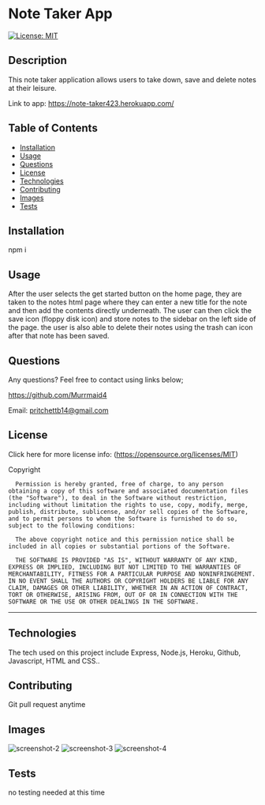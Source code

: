 # Note Taker App

  [![License: MIT](https://img.shields.io/badge/License-MIT-yellow.svg)](https://opensource.org/licenses/MIT) 

## Description

This note taker application allows users to take down, save and delete notes at their leisure.

Link to app: https://note-taker423.herokuapp.com/

## Table of Contents 

  - [Installation](#installation)
  - [Usage](#usage)
  - [Questions](#questions)
  - [License](#license)
  - [Technologies](#technologies)
  - [Contributing](#contributing)
  - [Images](#images)
  - [Tests](#tests)

## Installation

npm i
 
## Usage
After the user selects the get started button on the home page, they are taken to the notes html page where they can enter a new title for the note and then add the contents directly underneath. The user can then click the save icon (floppy disk icon) and store notes to the sidebar on the left side of the page. the user is also able to delete their notes using the trash can icon after that note has been saved. 
 
## Questions
  Any questions? Feel free to contact using links below;

  https://github.com/Murrmaid4
  
  Email: pritchettb14@gmail.com
  
## License
  Click here for more license info: (https://opensource.org/licenses/MIT)

   Copyright 

      Permission is hereby granted, free of charge, to any person obtaining a copy of this software and associated documentation files (the "Software"), to deal in the Software without restriction, including without limitation the rights to use, copy, modify, merge, publish, distribute, sublicense, and/or sell copies of the Software, and to permit persons to whom the Software is furnished to do so, subject to the following conditions:
      
      The above copyright notice and this permission notice shall be included in all copies or substantial portions of the Software.
      
      THE SOFTWARE IS PROVIDED "AS IS", WITHOUT WARRANTY OF ANY KIND, EXPRESS OR IMPLIED, INCLUDING BUT NOT LIMITED TO THE WARRANTIES OF MERCHANTABILITY, FITNESS FOR A PARTICULAR PURPOSE AND NONINFRINGEMENT. IN NO EVENT SHALL THE AUTHORS OR COPYRIGHT HOLDERS BE LIABLE FOR ANY CLAIM, DAMAGES OR OTHER LIABILITY, WHETHER IN AN ACTION OF CONTRACT, TORT OR OTHERWISE, ARISING FROM, OUT OF OR IN CONNECTION WITH THE SOFTWARE OR THE USE OR OTHER DEALINGS IN THE SOFTWARE.

  ---
  
## Technologies

The tech used on this project include Express, Node.js, Heroku, Github, Javascript, HTML and CSS..

## Contributing
 Git pull request anytime 

## Images
![screenshot-2](https://user-images.githubusercontent.com/78389456/115917276-fa0f4180-a443-11eb-9fec-73c599820f06.jpg)
![screenshot-3](https://user-images.githubusercontent.com/78389456/115917281-fb406e80-a443-11eb-81b9-65bb43263e20.jpg)
![screenshot-4](https://user-images.githubusercontent.com/78389456/115917289-fed3f580-a443-11eb-9f41-e19e88cd8dac.jpg)
 
## Tests
 no testing needed at this time  

 
